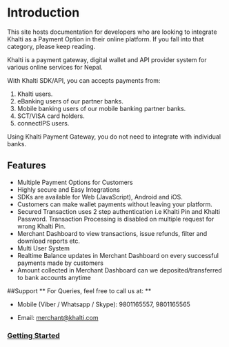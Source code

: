 # Introduction

This site hosts documentation for developers who are looking to integrate 
Khalti as a Payment Option in their online platform. If you fall into that 
category, please keep reading.

Khalti is a payment gateway, digital wallet and API provider system for
various online services for Nepal.

With Khalti SDK/API, you can accepts payments from:

1. Khalti users.
2. eBanking users of our partner banks.
3. Mobile banking users of our mobile banking partner banks.
4. SCT/VISA card holders.
5. connectIPS users.

Using Khalti Payment Gateway, you do not need to integrate with individual banks.

## Features

* Multiple Payment Options for Customers
* Highly secure and Easy Integrations
* SDKs are available for Web (JavaScript), Android and iOS.
* Customers can make wallet payments without leaving your
  platform.
* Secured Transaction uses 2 step authentication i.e Khalti Pin and Khalti Password. 
  Transaction Processing is disabled on multiple request for wrong Khalti Pin.
* Merchant Dashboard to view transactions, issue refunds, filter and download reports etc.
* Multi User System 
* Realtime Balance updates in Merchant Dashboard on every successful payments made by customers
* Amount collected in Merchant Dashboard can we deposited/transferred to bank accounts anytime

##Support
** For Queries, feel free to call us at: **

* Mobile (Viber / Whatsapp / Skype): 9801165557, 9801165565

* Email: merchant@khalti.com

### [Getting Started](./getting-started.md)
